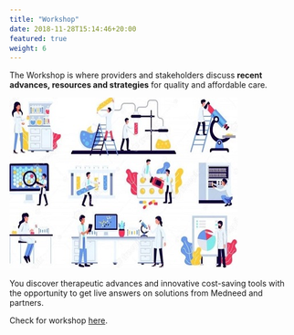 ```yaml
---
title: "Workshop"
date: 2018-11-28T15:14:46+20:00
featured: true
weight: 6
---
```


The Workshop is where providers and stakeholders discuss **recent advances, resources and strategies** for quality and affordable care. 

![Medical Equipment](/images/illustrations/med-equipment.jpg)

You discover therapeutic advances and innovative cost-saving tools with the opportunity to get live answers on solutions from Medneed and partners. 

Check for workshop <a href="https://workshop.medneed.com" target="_blank">here</a>.
